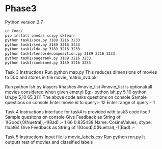 # Phase3

Python version 2.7

```bash
cd Code/
pip install pandas scipy sklearn
python task1/pca.py 3189 3216 3233
python task1/svd.py 3189 3216 3233
python task1/lda.py 3189 3216 3233
python task1/tensordecomposition.py 3189 3216 3233
python task1/pagerank.py 3189 3216 3233
python task1/combined.py 3189 3216 3233
```

Task 3 Instructions
Run python map.py
This reduces dimensions of movies to 500 and stores in file movie_matrix_svd.pkl

Run python lsh.py #layers #hashes #movie_list
 #movie_list is optional(all movies considered when given empty)
Eg:- python lsh.py 5 10 
     python lsh.py 5,10 65,3111
The above code asks questions on console
Sample questions on console
Enter movie id to query:- 12
Enter range of query:- 1 

Task 4 Instructions
Interface for task4 is provided with task3 code itself
Sample quesitons on console
Give Feedback as String of 1(Good),0(Nuetral),-1(Bad) :- 1
66    0.835438
Name: CosineValues, dtype: float64
Give Feedback as String of 1(Good),0(Nuetral),-1(Bad) :- 

Task 5 Instructions
Input file is movie_labels.csv
Run python rnn.py
It outputs rest of movies and classified labels
